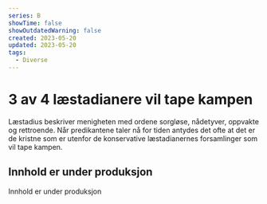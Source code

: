 ```yaml
---
series: B
showTime: false
showOutdatedWarning: false
created: 2023-05-20
updated: 2023-05-20
tags:
  - Diverse
---
```


# 3 av 4 læstadianere vil tape kampen
Læstadius beskriver menigheten med ordene sorgløse, nådetyver, oppvakte og rettroende. Når predikantene taler nå for tiden antydes det ofte at det er de kristne som er utenfor de konservative læstadianernes forsamlinger som vil tape kampen.


## Innhold er under produksjon
Innhold er under produksjon
